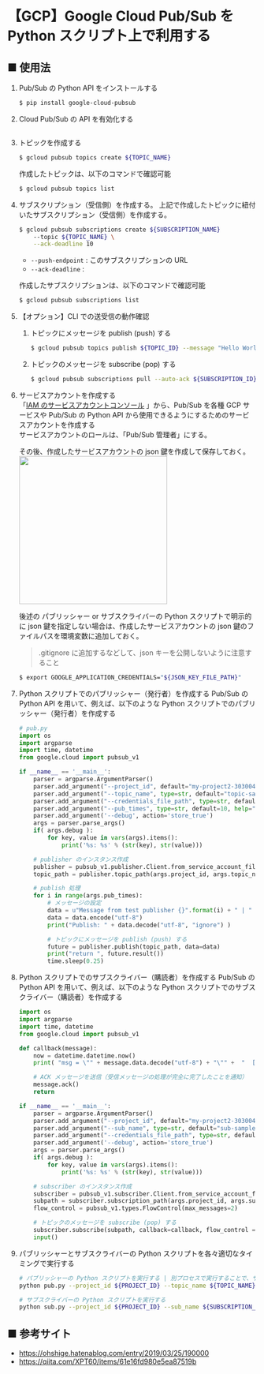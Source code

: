 # 【GCP】Google Cloud Pub/Sub を Python スクリプト上で利用する

## ■ 使用法

1. Pub/Sub の Python API をインストールする
    ```sh
    $ pip install google-cloud-pubsub
    ```
1. Cloud Pub/Sub の API を有効化する
    ```sh
    ```

1. トピックを作成する
    ```sh
    $ gcloud pubsub topics create ${TOPIC_NAME}
    ```
    作成したトピックは、以下のコマンドで確認可能
    ```sh
    $ gcloud pubsub topics list
    ```

1. サブスクリプション（受信側）を作成する。
    上記で作成したトピックに紐付いたサブスクリプション（受信側）を作成する。
    ```sh
    $ gcloud pubsub subscriptions create ${SUBSCRIPTION_NAME} 
        --topic ${TOPIC_NAME} \
        --ack-deadline 10
    ```
    - `--push-endpoint` : このサブスクリプションの URL
    - `--ack-deadline` : 

    作成したサブスクリプションは、以下のコマンドで確認可能
    ```sh
    $ gcloud pubsub subscriptions list
    ```

1. 【オプション】CLI での送受信の動作確認
    1. トピックにメッセージを publish (push) する
        ```sh
        $ gcloud pubsub topics publish ${TOPIC_ID} --message "Hello World!"
        ```

    1. トピックのメッセージを subscribe (pop) する
        ```sh
        $ gcloud pubsub subscriptions pull --auto-ack ${SUBSCRIPTION_ID}
        ```

1. サービスアカウントを作成する<br>
    「[IAM のサービスアカウントコンソール](https://console.cloud.google.com/iam-admin/serviceaccounts?hl=ja&project=my-project2-303004) 」から、Pub/Sub を各種 GCP サービスや Pub/Sub の Python API から使用できるようにするためのサービスアカウントを作成する<br>
    サービスアカウントのロールは、「Pub/Sub 管理者」にする。

    <!--
    <img src="https://user-images.githubusercontent.com/25688193/120065918-c52f8380-c0ae-11eb-8c41-2b05cc6e266d.png" width="300"><br>
    -->

    その後、作成したサービスアカウントの json 鍵を作成して保存しておく。
    <img src="https://user-images.githubusercontent.com/25688193/120065983-340cdc80-c0af-11eb-8bee-d43ba505a1e8.png" width="300"><br>


    後述の パブリッシャー or サブスクライバーの Python スクリプトで明示的に json 鍵を指定しない場合は、作成したサービスアカウントの json 鍵のファイルパスを環境変数に追加しておく。
    > .gitignore に追加するなどして、json キーを公開しないように注意すること

    ```sh
    $ export GOOGLE_APPLICATION_CREDENTIALS="${JSON_KEY_FILE_PATH}"
    ```

1. Python スクリプトでのパブリッシャー（発行者）を作成する
    Pub/Sub の Python API を用いて、例えば、以下のような Python スクリプトでのパブリッシャー（発行者）を作成する
    ```python
    # pub.py
    import os
    import argparse
    import time, datetime
    from google.cloud import pubsub_v1

    if __name__ == '__main__':
        parser = argparse.ArgumentParser()
        parser.add_argument("--project_id", default="my-project2-303004", help="GCP のプロジェクトID")
        parser.add_argument("--topic_name", type=str, default="topic-sample", help="Pub/Sub のトピック名")
        parser.add_argument("--credentials_file_path", type=str, default="", help="Pub/Sub のjson鍵のファイルパス")
        parser.add_argument("--pub_times", type=str, default=10, help="送信回数")
        parser.add_argument('--debug', action='store_true')
        args = parser.parse_args()
        if( args.debug ):
            for key, value in vars(args).items():
                print('%s: %s' % (str(key), str(value)))

        # publisher のインスタンス作成
        publisher = pubsub_v1.publisher.Client.from_service_account_file(args.credentials_file_path)
        topic_path = publisher.topic_path(args.project_id, args.topic_name)

        # publish 処理
        for i in range(args.pub_times):
            # メッセージの設定
            data = u"Message from test publisher {}".format(i) + " | " + datetime.datetime.now().isoformat(" ")
            data = data.encode("utf-8")
            print("Publish: " + data.decode("utf-8", "ignore") )

            # トピックにメッセージを publish (push) する
            future = publisher.publish(topic_path, data=data)
            print("return ", future.result())
            time.sleep(0.25)
    ```

1. Python スクリプトでのサブスクライバー（購読者）を作成する
    Pub/Sub の Python API を用いて、例えば、以下のような Python スクリプトでのサブスクライバー（購読者）を作成する
    ```python
    import os
    import argparse
    import time, datetime
    from google.cloud import pubsub_v1

    def callback(message):
        now = datetime.datetime.now()
        print( "msg = \"" + message.data.decode("utf-8") + "\"" +  "  [" + now.isoformat(" ") + "]")

        # ACK メッセージを送信（受信メッセージの処理が完全に完了したことを通知）
        message.ack()
        return

    if __name__ == '__main__':
        parser = argparse.ArgumentParser()
        parser.add_argument("--project_id", default="my-project2-303004", help="GCP のプロジェクトID")
        parser.add_argument("--sub_name", type=str, default="sub-sample", help="サブスクリプション名")
        parser.add_argument("--credentials_file_path", type=str, default="", help="Pub/Sub のjson鍵のファイルパス")
        parser.add_argument('--debug', action='store_true')
        args = parser.parse_args()
        if( args.debug ):
            for key, value in vars(args).items():
                print('%s: %s' % (str(key), str(value)))

        # subscriber のインスタンス作成
        subscriber = pubsub_v1.subscriber.Client.from_service_account_file(args.credentials_file_path)
        subpath = subscriber.subscription_path(args.project_id, args.sub_name)
        flow_control = pubsub_v1.types.FlowControl(max_messages=2)

        # トピックのメッセージを subscribe (pop) する
        subscriber.subscribe(subpath, callback=callback, flow_control = flow_control)
        input()
    ```

1. パブリッシャーとサブスクライバーの Python スクリプトを各々適切なタイミングで実行する
    ```sh
    # パブリッシャーの Python スクリプトを実行する | 別プロセスで実行することで、サブスクライバーの Python スクリプトと並列実行
    python pub.py --project_id ${PROJECT_ID} --topic_name ${TOPIC_NAME} --credentials_file_path ${CREDENTIALS_FILE_PATH} &
    ```
    ```sh
    # サブスクライバーの Python スクリプトを実行する
    python sub.py --project_id ${PROJECT_ID} --sub_name ${SUBSCRIPTION_NAME} --credentials_file_path ${CREDENTIALS_FILE_PATH
    ```

## ■ 参考サイト
- https://ohshige.hatenablog.com/entry/2019/03/25/190000
- https://qiita.com/XPT60/items/61e16fd980e5ea87519b